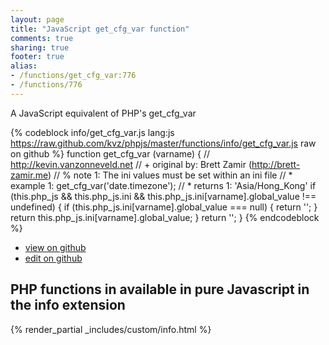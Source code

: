 ```yaml
---
layout: page
title: "JavaScript get_cfg_var function"
comments: true
sharing: true
footer: true
alias:
- /functions/get_cfg_var:776
- /functions/776
---
```

<!-- Generated by Rakefile:build -->
A JavaScript equivalent of PHP's get_cfg_var

{% codeblock info/get_cfg_var.js lang:js https://raw.github.com/kvz/phpjs/master/functions/info/get_cfg_var.js raw on github %}
function get_cfg_var (varname) {
    // http://kevin.vanzonneveld.net
    // +   original by: Brett Zamir (http://brett-zamir.me)
    // %        note 1: The ini values must be set within an ini file
    // *     example 1: get_cfg_var('date.timezone');
    // *     returns 1: 'Asia/Hong_Kong'
    if (this.php_js && this.php_js.ini && this.php_js.ini[varname].global_value !== undefined) {
        if (this.php_js.ini[varname].global_value === null) {
            return '';
        }
        return this.php_js.ini[varname].global_value;
    }
    return '';
}
{% endcodeblock %}

 - [view on github](https://github.com/kvz/phpjs/blob/master/functions/info/get_cfg_var.js)
 - [edit on github](https://github.com/kvz/phpjs/edit/master/functions/info/get_cfg_var.js)

## PHP functions in available in pure Javascript in the info extension
{% render_partial _includes/custom/info.html %}
